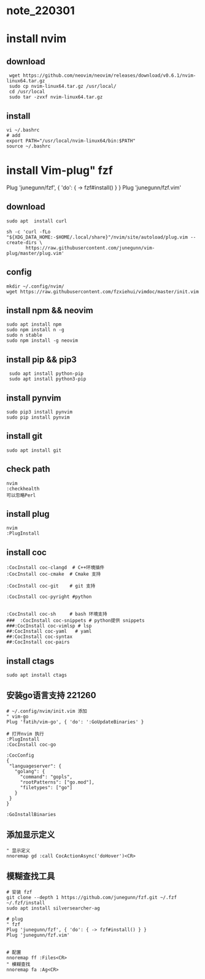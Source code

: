 # note_220301
# install nvim

## download

```shell
 wget https://github.com/neovim/neovim/releases/download/v0.6.1/nvim-linux64.tar.gz
 sudo cp nvim-linux64.tar.gz /usr/local/
 cd /usr/local
 sudo tar -zvxf nvim-linux64.tar.gz
```
## install

```shell
vi ~/.bashrc
# add 
export PATH="/usr/local/nvim-linux64/bin:$PATH"
source ~/.bashrc
```

# install Vim-plug" fzf
Plug 'junegunn/fzf', { 'do': { -> fzf#install() } }
Plug 'junegunn/fzf.vim'


## download

```shell
sudo apt  install curl

sh -c 'curl -fLo "${XDG_DATA_HOME:-$HOME/.local/share}"/nvim/site/autoload/plug.vim --create-dirs \
       https://raw.githubusercontent.com/junegunn/vim-plug/master/plug.vim'
```
## config 

```shell
mkdir ~/.config/nvim/
wget https://raw.githubusercontent.com/fzxiehui/vimdoc/master/init.vim
```
## install npm && neovim

```shell
sudo apt install npm
sudo npm install n -g
sudo n stable
sudo npm install -g neovim
```

## install pip && pip3

```shell
 sudo apt install python-pip
 sudo apt install python3-pip
```

## install pynvim

```shell
sudo pip3 install pynvim
sudo pip install pynvim
```

## install git

```shell
sudo apt install git
```

## check path

```shell
nvim
:checkhealth
可以忽略Perl 

```
## install plug
```shell
nvim
:PlugInstall
```

## install coc 
```shell
:CocInstall coc-clangd  # C++环境插件
:CocInstall coc-cmake  # Cmake 支持
 
:CocInstall coc-git    # git 支持

:CocInstall coc-pyright #python 


:CocInstall coc-sh     # bash 环境支持
###  :CocInstall coc-snippets # python提供 snippets
###:CocInstall coc-vimlsp # lsp
##:CocInstall coc-yaml   # yaml
##:CocInstall coc-syntax
##:CocInstall coc-pairs
```

## install ctags

```shell
sudo apt install ctags
```


## 安装go语言支持 221260

```shell
# ~/.config/nvim/init.vim 添加
" vim-go 
Plug 'fatih/vim-go', { 'do': ':GoUpdateBinaries' }

# 打开nvim 执行 
:PlugInstall
:CocInstall coc-go

:CocConfig
{
 "languageserver": {
   "golang": {
     "command": "gopls",
     "rootPatterns": ["go.mod"],
     "filetypes": ["go"]
   }
 }
}

:GoInstallBinaries
````

## 添加显示定义
```shell
" 显示定义
nnoremap gd :call CocActionAsync('doHover')<CR>   
```

## 模糊查找工具
```shell
# 安装 fzf
git clone --depth 1 https://github.com/junegunn/fzf.git ~/.fzf
~/.fzf/install
sudo apt install silversearcher-ag

# plug
" fzf
Plug 'junegunn/fzf', { 'do': { -> fzf#install() } }
Plug 'junegunn/fzf.vim'


# 配置
nnoremap ff :Files<CR>
" 模糊查找
nnoremap fa :Ag<CR>
```
